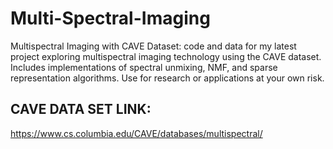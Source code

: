 # Multi-Spectral-Imaging
Multispectral Imaging with CAVE Dataset: code and data for my latest project exploring multispectral imaging technology using the CAVE dataset. Includes implementations of spectral unmixing, NMF, and sparse representation algorithms. Use for research or applications at your own risk.

## CAVE DATA SET LINK: 
https://www.cs.columbia.edu/CAVE/databases/multispectral/




